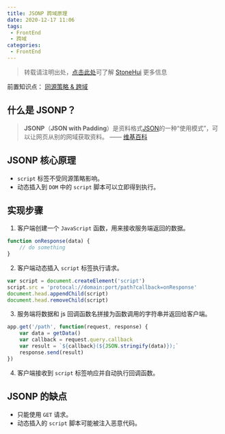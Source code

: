 ```yaml
---
title: JSONP 跨域原理
date: 2020-12-17 11:06
tags:
 - FrontEnd
 - 跨域
categories:
 - FrontEnd
---
```


> 转载请注明出处，[点击此处](https://shichaohui.github.io/)可了解 [StoneHui](https://shichaohui.github.io/) 更多信息

前置知识点： [同源策略 & 跨域](https://blog.csdn.net/u014165119/article/details/111355519)

## 什么是 JSONP？

> **JSONP**（**JSON with Padding**）是资料格式[JSON](https://zh.wikipedia.org/wiki/JSON "JSON")的一种“使用模式”，可以让网页从别的网域获取资料。 —— [维基百科](https://zh.wikipedia.org/wiki/JSONP)

## JSONP 核心原理

* `script` 标签不受同源策略影响。
* 动态插入到 `DOM` 中的 `script` 脚本可以立即得到执行。

## 实现步骤

1. 客户端创建一个 `JavaScript` 函数，用来接收服务端返回的数据。

```javascript
function onResponse(data) {
    // do something
}
```

2. 客户端动态插入 `script` 标签执行请求。

```javascript
var script = document.createElement('script')
script.src = 'protocal://domain:port/path?callback=onResponse'
document.head.appendChild(script)
document.head.removeChild(script)
```

3. 服务端将数据和 js 回调函数名拼接为函数调用的字符串并返回给客户端。

```javascript
app.get('/path', function(request, response) {
    var data = getData()
    var callback = request.query.callback
    var result = `${callback}(${JSON.stringify(data)});`
    response.send(result)
})
```

4. 客户端接收到 `script` 标签响应并自动执行回调函数。

## JSONP 的缺点
* 只能使用 `GET` 请求。
* 动态插入的 `script` 脚本可能被注入恶意代码。